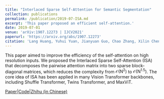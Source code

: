 ```yaml
---
title: "Interlaced Sparse Self-Attention for Semantic Segmentation"
collection: publications
permalink: /publication/2019-07-ISA.md
excerpt: 'This paper proposed an efficient self-attention.'
date: 2019-07-01
venue: 'arXiv:1907.12273 | IJCV2021'
paperurl: 'https://arxiv.org/abs/1907.12273'
citation: 'Lang Huang, Yuhui Yuan, Jianyuan Guo, Chao Zhang, Xilin Chen, Jingdong Wang (2019). &quot;Interlaced Sparse Self-Attention for Semantic Segmentation; <i>arXiv:1907.12273</i>.'
---
```

This paper aimed to improve the efficiency of the self-attention on high resolution inputs. We proposed the Interlaced Sparse Self-Attention (ISA) that decomposes the pairwise attention matrix into two sparse block-diagonal matrices, which reduces the complexity from $\mathcal{O}(\mathrm{N}^2)$ to $\mathcal{O}(\mathrm{N}^{1.5})$. The core idea of ISA has been applied in many Vision Transformer backbones, including Shuffle Transformer, Twins Transformer, and MaxViT.

[Paper](https://arxiv.org/pdf/1907.12273)|[Code](https://github.com/openseg-group/openseg.pytorch)|[Zhihu (in Chinese)](https://zhuanlan.zhihu.com/p/557738335)